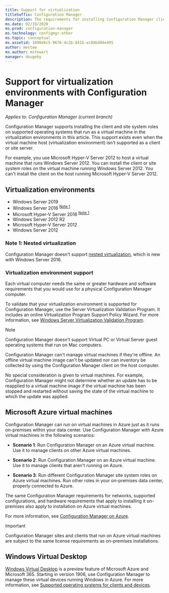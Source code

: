 ```yaml
---
title: Support for virtualization
titleSuffix: Configuration Manager
description: The requirements for installing Configuration Manager client and site system roles in a virtualization environment.
ms.date: 02/19/2020
ms.prod: configuration-manager
ms.technology: configmgr-other
ms.topic: conceptual
ms.assetid: 1098e8c5-9676-4c2b-841b-ec88bd04e495
author: mestew
ms.author: mstewart
manager: dougeby
---
```


# Support for virtualization environments with Configuration Manager

*Applies to: Configuration Manager (current branch)*

Configuration Manager supports installing the client and site system roles on supported operating systems that run as a virtual machine in the virtualization environments in this article. This support exists even when the virtual machine host (virtualization environment) isn't supported as a client or site server.  

For example, you use Microsoft Hyper-V Server 2012 to host a virtual machine that runs Windows Server 2012. You can install the client or site system roles on the virtual machine running Windows Server 2012. You can't install the client on the host running Microsoft Hyper-V Server 2012.  

## Virtualization environments

- Windows Server 2019  
- Windows Server 2016 <sup>[Note 1](#bkmk_note1)</sup>  
- Microsoft Hyper-V Server 2016 <sup>[Note 1](#bkmk_note1)</sup>  
- Windows Server 2012 R2  
- Microsoft Hyper-V Server 2012  
- Windows Server 2012  

### <a name="bkmk_note1"></a> Note 1: Nested virtualization

Configuration Manager doesn't support [nested virtualization](https://docs.microsoft.com/windows-server/virtualization/hyper-v/What-s-new-in-Hyper-V-on-Windows#nested-virtualization-new), which is new with Windows Server 2016.

### Virtualization environment support

Each virtual computer needs the same or greater hardware and software requirements that you would use for a physical Configuration Manager computer.  

To validate that your virtualization environment is supported for Configuration Manager, use the Server Virtualization Validation Program. It includes an online Virtualization Program Support Policy Wizard. For more information, see [Windows Server Virtualization Validation Program](https://www.windowsservercatalog.com/svvp.aspx).  

> [!NOTE]  
> Configuration Manager doesn't support Virtual PC or Virtual Server guest operating systems that run on Mac computers.  

Configuration Manager can't manage virtual machines if they're offline. An offline virtual machine image can't be updated nor can inventory be collected by using the Configuration Manager client on the host computer.  

No special consideration is given to virtual machines. For example, Configuration Manager might not determine whether an update has to be reapplied to a virtual machine image if the virtual machine has been stopped and restarted without saving the state of the virtual machine to which the update was applied.  

##  <a name="bkmk_Azure"></a> Microsoft Azure virtual machines  

Configuration Manager can run on virtual machines in Azure just as it runs on-premises within your data center. Use Configuration Manager with Azure virtual machines in the following scenarios:  

- **Scenario 1**: Run Configuration Manager on an Azure virtual machine. Use it to manage clients on other Azure virtual machines.  

- **Scenario 2**: Run Configuration Manager on an Azure virtual machine. Use it to manage clients that aren't running on Azure.  

- **Scenario 3**: Run different Configuration Manager site system roles on Azure virtual machines. Run other roles in your on-premises data center, properly connected to Azure.  

The same Configuration Manager requirements for networks, supported configurations, and hardware requirements that apply to installing it on-premises also apply to installation on Azure virtual machines.  

For more information, see [Configuration Manager on Azure](/sccm/core/understand/configuration-manager-on-azure).

> [!IMPORTANT]  
> Configuration Manager sites and clients that run on Azure virtual machines are subject to the same license requirements as on-premises installations.  

## Windows Virtual Desktop

[Windows Virtual Desktop](https://docs.microsoft.com/azure/virtual-desktop/) is a preview feature of Microsoft Azure and Microsoft 365. Starting in version 1906, use Configuration Manager to manage these virtual devices running Windows in Azure. For more information, see [Supported operating systems for clients and devices](/configmgr/core/plan-design/configs/supported-operating-systems-for-clients-and-devices).
